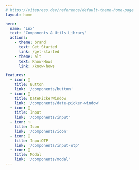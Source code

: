 ```yaml
---
# https://vitepress.dev/reference/default-theme-home-page
layout: home

hero:
  name: "Lnx"
  text: "Components & Utils Library"
  actions:
    - theme: brand
      text: Get Started
      link: /get-started
    - theme: alt
      text: Know-Hows
      link: /know-hows

features:
  - icon: 🔘
    title: Button
    link: '/components/button'
  - icon: 📅
    title: DatePickerWindow
    link: '/components/date-picker-window'
  - icon: 📝
    title: Input
    link: '/components/input'
  - icon: ✨
    title: Icon
    link: '/components/icon'
  - icon: 🔢
    title: InputOTP
    link: '/components/input-otp'
  - icon: 💬
    title: Modal
    link: '/components/modal'
---
```


